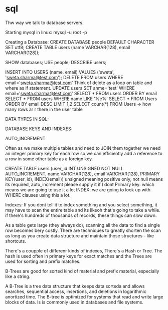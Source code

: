 # sql

Thw way we talk to database servers.


Starting mysql in linux:
mysql -u root -p 

Creating a Database:
CREATE DATABASE people DEFAULT CHARACTER SET utf8;
CREATE TABLE users (name VARCHAR(128), email VARCHAR(128));


SHOW databases;
USE people;
DESCRIBE users;


INSERT INTO USERS (name. email) VALUES ('sweta', 'sweta.sharma@test.com');
DELETE FROM users WHERE email='sweta.sharma@test.com'
Think of delete as a loop on table and where as if statement.
UPDATE users SET anme='test' WHERE email='sweta.sharma@test.com'
SELECT * FROM users ORDER BY email
SELECT * FROM users WHERE name LIKE '%e%'
SELECT * FROM Users ORDER BY  email DESC LIMIT 1,2
SELECT count(*) FROM Users -> how many rows ar r there in the user table


DATA TYPES IN SQL:

DATABASE KEYS AND INDEXES:

AUTO_INCREMENT

Often as we make multiple tables and need to JOIN them together we need an integer primary key for each row so we can efficiently add a reference to a row in some other table as a foreign key.

CREATE TABLE users (user_id INT UNSIGNED NOT NULL AUTO_INCREMENT, name VARCHAR(128), email VARCHAR(128), PRIMARY KEY(user_id), INDEX(email))
unsigned meaning positive only, not null means its required, auto_increment please supply it if I dont
Primary key: which means we are going to use it a lot
INDEX: we are going to look up with WHERE clauses using this a lot.

Indexes: If you dont tell it to index something and you select something, it may have to scan the entire table and its likeoh that's going to take a while. if there's hundreds of thousands of records, these things can slow down.

As a table gets large (they always do), scanning all the data to find a single row becomes bery costly.
There are techniques to greatly shorten the scan as long as you create data structure and maintain those structures - like shortcuts.

There's a coupple of differenr kinds of indexes, There's a Hash or Tree.
The hash is used often in primary keys for exact matches and the Trees are used for sorting and prefix matches.

B-Trees are good for sorted kind of material and prefix material, especially like a string.

A B-Tree is a tree data structure that keeps data sorteda and allows searches, sequential access, insertions, and deletions in logarithmic anortized time. The B-tree is optimized for systems that read and write large blocks of data. Is is commonly used in databases and file systems.

  
  
